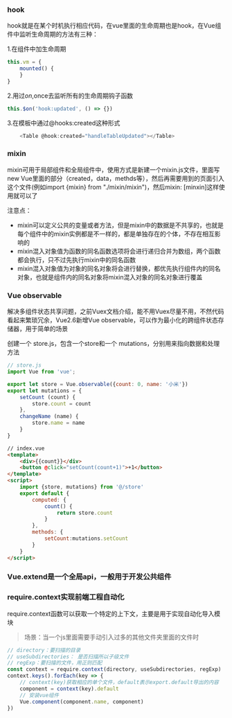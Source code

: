 ### hook
hook就是在某个时机执行相应代码，在vue里面的生命周期也是hook，在Vue组件中监听生命周期的方法有三种：

1.在组件中加生命周期
``` javascript
this.vm = {
    mounted() {
    }
}
```

2.用过$on,$once去监听所有的生命周期钩子函数

``` javascript
this.$on('hook:updated', () => {})
```

3.在模板中通过@hooks:created这种形式

```javascript
    <Table @hook:created="handleTableUpdated"></Table>
```
### mixin

mixin可用于局部组件和全局组件中，使用方式是新建一个mixin.js文件，里面写new Vue里面的部分（created，data，methds等），然后再需要用到的页面引入这个文件(例如import {mixin} from "./mixin/mixin")，然后mixin: [minxin]这样使用就可以了

注意点：
- mixin可以定义公共的变量或者方法，但是mixin中的数据是不共享的，也就是每个组件中的mixin实例都是不一样的，都是单独存在的个体，不存在相互影响的
- mixin混入对象值为函数的同名函数选项将会进行递归合并为数组，两个函数都会执行，只不过先执行mixin中的同名函数
- mixin混入对象值为对象的同名对象将会进行替换，都优先执行组件内的同名对象，也就是组件内的同名对象将mixin混入对象的同名对象进行覆盖

### Vue observable
解决多组件状态共享问题，之前Vuex文档介绍，能不用Vuex尽量不用，不然代码看起来繁琐冗余，Vue2.6新增Vue observable，可以作为最小化的跨组件状态存储器，用于简单的场景

创建一个 store.js，包含一个store和一个 mutations，分别用来指向数据和处理方法

```javascript
// store.js
import Vue from 'vue';

export let store = Vue.observable({count: 0, name: '小米'})
export let mutations = {
    setCount (count) {
        store.count = count
    },
    changeName (name) {
        store.name = name
    }
}

```

```html
// index.vue
<template>
    <div>{{count}}</div>
    <button @click="setCount(count+1)">+1</button>
</template>
<script>
    import {store, mutations} from '@/store'
    export default {
        computed: {
            count() {
                return store.count
            }
        },
        methods: {
            setCount:mutations.setCount   
        }
    }
</script>
```

### Vue.extend是一个全局api，一般用于开发公共组件


### require.context实现前端工程自动化
require.context函数可以获取一个特定的上下文，主要是用于实现自动化导入模块

>场景：当一个js里面需要手动引入过多的其他文件夹里面的文件时


```javascript
// directory：要扫描的目录
// useSubdirectories： 是否扫描所以子级文件
// regExp：要扫描的文件，用正则匹配
const context = require.context(directory, useSubdirectories, regExp)
context.keys().forEach(key => {
    // context(key)获取相应的单个文件，default表示export.default导出的内容
    component = context(key).default
    // 安装vue组件
    Vue.component(component.name, component)
})

```
